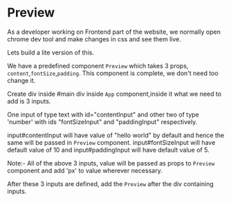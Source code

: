 # Preview

As a developer working on Frontend part of the website,
we normally open chrome dev tool and make changes in css and see them live.

Lets build a lite version of this.

We have a predefined component <code>Preview</code> which takes 3 props,
<code>content</code>,<code>fontSize</code>,<code>padding</code>.
This component is complete, we don't  need too change it.

Create div inside #main div inside <code>App</code> component,inside it
what we need to add is 3 inputs.

One input of type text with id="contentInput" and other two of type 'number'
with ids "fontSizeInput" and "paddingInput" respectively.

input#contentInput will have value of "hello world" by default and hence the same will be passed in <code>Preview</code> component.
input#fontSizeInput will have default value of 10 and input#paddingInput will have default value of 5.

Note:- All of the above 3 inputs, value will be passed as props to <code>Preview</code> component and add 'px' to value wherever necessary.

After these 3 inputs are defined, add the <code>Preview</code> after the div containing inputs.
